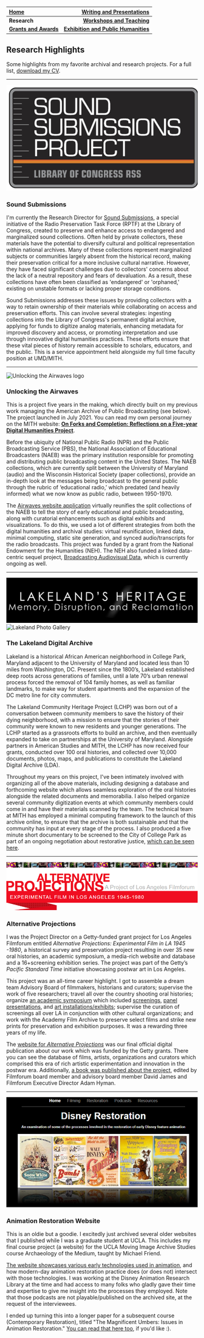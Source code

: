 | **[Home](https://ssapienza.github.io/ssapienza/)**      | **[Writing and Presentations](writing-presentations.md)** |
| :----------- | -----------: |
| **Research**          | **[Workshops and Teaching](/workshops-teaching.md)**       |
|   **[Grants and Awards](/grants-awards.md)**   | **[Exhibition and Public Humanities](/exhibition-publichumanities.md)**      |

## Research Highlights

Some highlights from my favorite archival and research projects. For a full list, [download my CV](/documents/sapienza-cv-2024.pdf).

---
![Sound Submissions logo](/images/sound-submissions-logo.jpg)

### Sound Submissions ###

I'm currently the Research Director for [Sound Submissions](https://www.loc.gov/programs/national-recording-preservation-plan/about-this-program/radio-preservation-task-force/current-projects/sound-submissions/), a special initiative of the Radio Preservation Task Force (RPTF) at the Library of Congress, created to preserve and enhance access to endangered and marginalized sound collections. Often held by private collectors, these materials have the potential to diversify cultural and political representation within national archives. Many of these collections represent marginalized subjects or communities largely absent from the historical record, making their preservation critical for a more inclusive cultural narrative. However, they have faced significant challenges due to collectors' concerns about the lack of a neutral repository and fears of devaluation. As a result, these collections have often been classified as 'endangered' or 'orphaned,' existing on unstable formats or lacking proper storage conditions.

Sound Submissions addresses these issues by providing collectors with a way to retain ownership of their materials while collaborating on access and preservation efforts. This can involve several strategies: ingesting collections into the Library of Congress's permanent digital archive, applying for funds to digitize analog materials, enhancing metadata for improved discovery and access, or promoting interpretation and use through innovative digital humanities practices. These efforts ensure that these vital pieces of history remain accessible to scholars, educators, and the public. This is a service appointment held alongside my full time faculty position at UMD/MITH.  

---
![Unlocking the Airwaves logo](https://mith.umd.edu/static/546d9202d06dddb774053499a504b299/e2891/header_uta.webp)

### Unlocking the Airwaves ###

This is a project five years in the making, which directly built on my previous work managing the American Archive of Public Broadcasting (see below). The project launched in July 2021. You can read my own personal journey on the MITH website: **[On Forks and Completion: Reflections on a Five-year Digital Humanities Project](https://mith.umd.edu/news/unlocking-the-airwaves-launch/)**.

Before the ubiquity of National Public Radio (NPR) and the Public Broadcasting Service (PBS), the National Association of Educational Broadcasters (NAEB) was the primary institution responsible for promoting and distributing public broadcasting content in the United States. The NAEB collections, which are currently split between the University of Maryland (audio) and the Wisconsin Historical Society (paper collections), provide an in-depth look at the messages being broadcast to the general public through the rubric of ‘educational radio,’ which predated (and heavily informed) what we now know as public radio, between 1950-1970. 

The [Airwaves website application](https://unlockingtheairwaves.org/) virtually reunifies the split collections of the NAEB to tell the story of early educational and public broadcasting, along with curatorial enhancements such as digital exhibits and visualizations. To do this, we used a lot of different strategies from both the digital humanities and archival studies: virtual reunification, linked data, minimal computing, static site generation, and synced audio/transcripts for the radio broadcasts. This project was funded by a grant from the National Endowment for the Humanities (NEH). The NEH also funded a linked data-centric sequel project, [Broadcasting Audiovisual Data](https://mith.umd.edu/research/broadcasting-av-data/), which is currently ongoing as well. 

---
![Lakeland Video Logo](/images/lakeland-heritage.PNG)
![Lakeland Photo Gallery](/images/lakeland-gallery.PNG)

### The Lakeland Digital Archive ###

Lakeland is a historical African American neighborhood in College Park, Maryland adjacent to the University of Maryland and located less than 10 miles from Washington, DC. Present since the 1800’s, Lakeland established deep roots across generations of families, until a late 70’s urban renewal process forced the removal of 104 family homes, as well as familiar landmarks, to make way for student apartments and the expansion of the DC metro line for city commuters. 

The Lakeland Community Heritage Project (LCHP) was born out of a conversation between community members to save the history of their dying neighborhood, with a mission to ensure that the stories of their community were known to new residents and younger generations. The LCHP started as a grassroots efforts to build an archive, and then eventually expanded to take on partnerships at the University of Maryland. Alongside partners in American Studies and MITH, the LCHP has now received four grants, conducted over 100 oral histories, and collected over 10,000 documents, photos, maps, and publications to constitute the Lakeland Digital Archive (LDA).

Throughout my years on this project, I've been intimately involved with organizing all of the above materials, including designing a database and forthcoming website which allows seamless exploration of the oral histories alongside the related documents and memorabilia. I also helped organize several community digitization events at which community members could come in and have their materials scanned by the team. The technical team at MITH has employed a minimal computing framework to the launch of this archive online, to ensure that the archive is both sustainable and that the community has input at every stage of the process. I also produced a five minute short documentary to be screened to the City of College Park as part of an ongoing negotiation about restorative justice, [which can be seen here](https://vimeo.com/467789439).

---
![Alternative Projections Logo](images/alternative-projections.PNG)

### Alternative Projections ###

I was the Project Director on a Getty-funded grant project for Los Angeles Filmforum entitled _Alternative Projections: Experimental Film in LA 1945  -1980_, a historical survey and preservation project resulting in over 35 new oral histories, an academic symposium, a media-rich website and database and a 16+screening exhibition series. The project was part of the Getty’s _Pacific Standard Time_ initiative showcasing postwar art in Los Angeles.  

This project was an all-time career highlight. I got to assemble a dream team Advisory Board of filmmakers, historians and curators; supervise the work of five researchers; travel all over the country shooting oral histories; organize [an academic symposium](/2010_Symposium.html) which included [screenings](/Symposium-Screenings.html), [panel presentations](/Symposium-Presentations.html), and [art installations/exhibits](/Symposium-SpecialEvents.html); supervise the curation of screenings all over LA in conjunction with other cultural organizations; and work with the Academy Film Archive to preserve select films and strike new prints for preservation and exhibition purposes. It was a rewarding three years of my life. 

The [website for _Alternative Projections_](http://www.alternativeprojections.com/) was our final official digital publication about our work which was funded by the Getty grants. There you can see the database of films, artists, organizations and curators which comprised this era of rich artistic experimentation and innovation in the postwar era. Additionally, [a book was published about the project](https://lareviewofbooks.org/article/alternative-projections-and-the-history-of-los-angeles-filmforum/), edited by Filmforum board member and advisory board member David James and Filmforum Executive Director Adam Hyman.

---
![Animation Restoration Website Screencap](/images/restoration-website.PNG)

### Animation Restoration Website ###

This is an oldie but a goodie. I excitedly just archived several older websites that I published while I was a graduate student at UCLA. This includes my final course project (a website) for the UCLA Moving Image Archive Studies course Archaeology of the Medium, taught by Michael Friend. 

[The website showcases various early technologies used in animation](/animation-restoration), and how modern-day animation restoration practice does (or does not) intersect with those technologies. I was working at the Disney Animation Research Library at the time and had access to many folks who gladly gave their time and expertise to give me insight into the processes they employed. Note that those podcasts are not playable/published on the archived site, at the request of the interviewees. 

I ended up turning this into a longer paper for a subsequent course (Contemporary Restoration), titled "The Magnificent Umbers: Issues in Animation Restoration." [You can read that here too](/documents/ucla-mias210-restoration-final-paper.pdf), if you'd like :).
